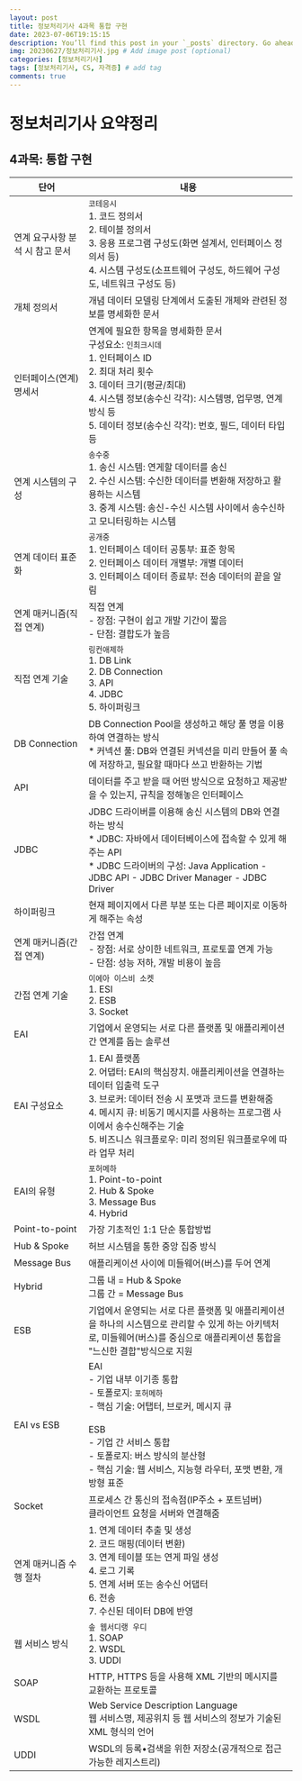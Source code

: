 ```yaml
---
layout: post
title: 정보처리기사 4과목 통합 구현
date: 2023-07-06T19:15:15
description: You’ll find this post in your `_posts` directory. Go ahead and edit it and re-build the site to see your changes. # Add post description (optional)
img: 20230627/정보처리기사.jpg # Add image post (optional)
categories: [정보처리기사]
tags: [정보처리기사, CS, 자격증] # add tag
comments: true
---
```

# 정보처리기사 요약정리
## 4과목: 통합 구현

| 단어                 | 내용                                                                                                                                                                                    |
|--------------------|---------------------------------------------------------------------------------------------------------------------------------------------------------------------------------------|
| 연계 요구사항 분석 시 참고 문서 | `코테응시`<br/>1. 코드 정의서<br/>2. 테이블 정의서<br/>3. 응용 프로그램 구성도(화면 설계서, 인터페이스 정의서 등)<br/>4. 시스템 구성도(소프트웨어 구성도, 하드웨어 구성도, 네트워크 구성도 등)                                                           |
| 개체 정의서             | 개념 데이터 모델링 단계에서 도출된 개체와 관련된 정보를 명세화한 문서                                                                                                                                               |
| 인터페이스(연계) 명세서      | 연계에 필요한 항목을 명세화한 문서<br/>구성요소: `인최크시데`<br/>1. 인터페이스 ID<br/>2. 최대 처리 횟수<br/>3. 데이터 크기(평균/최대)<br/>4. 시스템 정보(송수신 각각): 시스템명, 업무명, 연계방식 등<br/>5. 데이터 정보(송수신 각각): 번호, 필드, 데이터 타입 등           |
| 연계 시스템의 구성         | `송수중`<br/>1. 송신 시스템: 연게할 데이터를 송신<br/>2. 수신 시스템: 수신한 데이터를 변환해 저장하고 활용하는 시스템<br/>3. 중계 시스템: 송신-수신 시스템 사이에서 송수신하고 모니터링하는 시스템                                                             |
| 연계 데이터 표준화         | `공개중`<br/>1. 인터페이스 데이터 공통부: 표준 항목<br/>2. 인터페이스 데이터 개별부: 개별 데이터<br/>3. 인터페이스 데이터 종료부: 전송 데이터의 끝을 알림                                                                                    |
| 연계 매커니즘(직접 연계)     | 직접 연계<br/>- 장점: 구현이 쉽고 개발 기간이 짧음<br/>- 단점: 결합도가 높음                                                                                                                                    |
| 직접 연계 기술           | `링컨애제하`<br/>1. DB Link<br/>2. DB Connection<br/>3. API<br/>4. JDBC<br/>5. 하이퍼링크                                                                                                       |
| DB Connection      | DB Connection Pool을 생성하고 해당 풀 명을 이용하여 연결하는 방식<br/>* 커넥션 풀: DB와 연결된 커넥션을 미리 만들어 풀 속에 저장하고, 필요할 때마다 쓰고 반환하는 기법                                                                          |
| API                | 데이터를 주고 받을 때 어떤 방식으로 요청하고 제공받을 수 있는지, 규칙을 정해놓은 인터페이스                                                                                                                                  |
| JDBC               | JDBC 드라이버를 이용해 송신 시스템의 DB와 연결하는 방식<br/>* JDBC: 자바에서 데이터베이스에 접속할 수 있게 해주는 API<br/>* JDBC 드라이버의 구성: Java Application - JDBC API - JDBC Driver Manager - JDBC Driver                     |
| 하이퍼링크              | 현재 페이지에서 다른 부분 또는 다른 페이지로 이동하게 해주는 속성                                                                                                                                                 |
| 연계 매커니즘(간접 연계)     | 간접 연계<br/>- 장점: 서로 상이한 네트워크, 프로토콜 연계 가능<br/>- 단점: 성능 저하, 개발 비용이 높음                                                                                                                    |
| 간접 연계 기술           | `이에아 이스비 소켓`<br/>1. ESI<br/>2. ESB<br/>3. Socket                                                                                                                                      |
| EAI                | 기업에서 운영되는 서로 다른 플랫폼 및 애플리케이션 간 연계를 돕는 솔루션                                                                                                                                             |
| EAI 구성요소           | 1. EAI 플랫폼<br/>2. 어댑터: EAI의 핵심장치. 애플리케이션을 연결하는 데이터 입출력 도구<br/>3. 브로커: 데이터 전송 시 포맷과 코드를 변환해줌<br/>4. 메시지 큐: 비동기 메시지를 사용하는 프로그램 사이에서 송수신해주는 기술<br/>5. 비즈니스 워크플로우: 미리 정의된 워크플로우에 따라 업무 처리 |
| EAI의 유형            | `포허메하`<br/>1. Point-to-point<br/>2. Hub & Spoke<br/>3. Message Bus<br/>4. Hybrid                                                                                                      |
| Point-to-point     | 가장 기초적인 1:1 단순 통합방법                                                                                                                                                                   |
| Hub & Spoke        | 허브 시스템을 통한 중앙 집중 방식                                                                                                                                                                   |
| Message Bus        | 애플리케이션 사이에 미들웨어(버스)를 두어 연계                                                                                                                                                            |
| Hybrid             | 그룹 내 = Hub & Spoke<br/>그룹 간 = Message Bus                                                                                                                                             |
| ESB                | 기업에서 운영되는 서로 다른 플랫폼 및 애플리케이션을 하나의 시스템으로 관리할 수 있게 하는 아키텍처로, 미들웨어(버스)를 중심으로 애플리케이션 통합을 "느신한 결합"방식으로 지원                                                                                  |
| EAI vs ESB         | EAI<br/>- 기업 내부 이기종 통합<br/>- 토폴로지: `포허메하`<br/>- 핵심 기술: 어탭터, 브로커, 메시지 큐<br/><br/>ESB<br/>- 기업 간 서비스 통합<br/>- 토폴로지: 버스 방식의 분산형<br/>- 핵심 기술: 웹 서비스, 지능형 라우터, 포맷 변환, 개방형 표준               |
| Socket             | 프로세스 간 통신의 접속점(IP주소 + 포트넘버)<br/>클라이언트 요청을 서버와 연결해줌                                                                                                                                    |
| 연계 매커니즘 수행 절차      | 1. 연계 데이터 추출 및 생성<br/>2. 코드 매핑(데이터 변환)<br/>3. 연계 테이블 또는 연게 파일 생성<br/>4. 로그 기록<br/>5. 연계 서버 또는 송수신 어댑터<br/>6. 전송<br/>7. 수신된 데이터 DB에 반영                                                 |
| 웹 서비스 방식           | `솦 웹서디랭 우디`<br/>1. SOAP<br/>2. WSDL<br/>3. UDDI                                                                                                                                       |
| SOAP               | HTTP, HTTPS 등을 사용해 XML 기반의 메시지를 교환하는 프로토콜                                                                                                                                             |
| WSDL               | Web Service Description Language<br/>웹 서비스명, 제공위치 등 웹 서비스의 정보가 기술된 XML 형식의 언어                                                                                                         |
| UDDI               | WSDL의 등록•검색을 위한 저장소(공개적으로 접근 가능한 레지스트리)                                                                                                                                               |